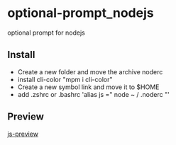 # optional-prompt_nodejs
optional prompt for nodejs
## Install
* Create a new folder and move the archive noderc
* install cli-color "mpm i cli-color"
* Create a new symbol link and move it to $HOME
* add .zshrc or .bashrc 'alias js =" node ~ / .noderc "'
## Preview
[js-preview](preview.png)
